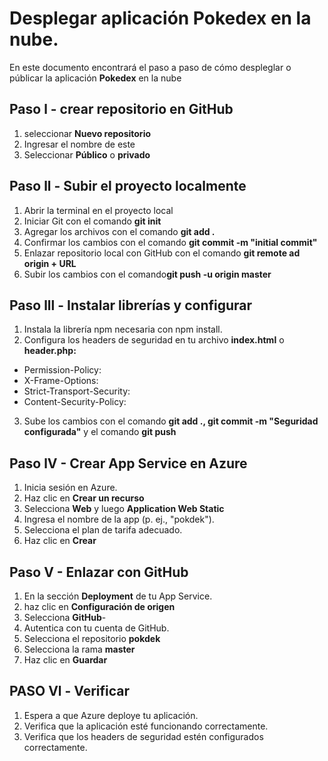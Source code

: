 # Desplegar aplicación Pokedex en la nube.

En este documento encontrará el paso a paso de cómo despleglar o públicar la aplicación **Pokedex** en la nube 


## Paso l - crear repositorio en GitHub 
1. seleccionar **Nuevo repositorio** 
2. Ingresar el nombre de este 
3. Seleccionar **Público** o **privado**
## Paso ll - Subir el proyecto localmente
1. Abrir la terminal en el proyecto local 
2. Iniciar Git con el comando **git init**
3. Agregar los archivos con el comando **git add .**
4. Confirmar los cambios con el comando **git commit -m "initial commit"**
5. Enlazar repositorio local con GitHub con el comando **git remote ad origin + URL**
6. Subir los cambios con el comando**git push -u origin master**
## Paso lll - Instalar librerías y configurar
1. Instala la librería npm necesaria con npm install.
2. Configura los headers de seguridad en tu archivo **index.html** o **header.php:** 
- Permission-Policy: 
- X-Frame-Options: 
- Strict-Transport-Security: 
- Content-Security-Policy: 
3. Sube los cambios con el comando **git add ., git commit -m "Seguridad configurada"** y el comando **git push**

## Paso lV - Crear App Service en Azure 
1. Inicia sesión en Azure.
2. Haz clic en **Crear un recurso**
3. Selecciona **Web** y luego **Application Web Static**
4. Ingresa el nombre de la app (p. ej., "pokdek").
5. Selecciona el plan de tarifa adecuado.
6. Haz clic en **Crear**

## Paso V - Enlazar con GitHub
1. En la sección **Deployment** de tu App Service.
2. haz clic en **Configuración de origen**
3. Selecciona **GitHub**-
4. Autentica con tu cuenta de GitHub.
5. Selecciona el repositorio **pokdek**
6. Selecciona la rama **master**
7. Haz clic en **Guardar**



## PASO Vl - Verificar
1. Espera a que Azure deploye tu aplicación.
2. Verifica que la aplicación esté funcionando correctamente.
3. Verifica que los headers de seguridad estén configurados correctamente.